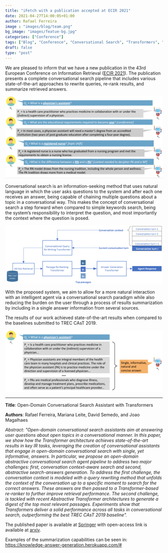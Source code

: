 ```yaml
---
title: "iFetch with a publication accepted at ECIR 2021"
date: 2021-04-27T14:00:05+01:00
author: Rafael Ferreira
image : "images/blog/team.png"
bg_image: "images/featue-bg.jpg"
categories: ["Conference"]
tags: ["Blog", "Conference", "Conversational Search", "Transformers", "Query Rewriting", "Re-ranking", "Answer Generation"]
draft: false
type: "post"
---
```



We are pleased to inform that we have a new publication in the 43rd European Conference on Information Retrieval ([ECIR 2021](https://www.ecir2021.eu)). The publication presents a complete conversational search pipeline that includes various state-of-the-art approaches to rewrite queries, re-rank results, and summarize retrieved answers. 

![Conversational Search Example](images/blog/ecir2021/example_conversational_search.png)

Conversational search is an information-seeking method that uses natural language in which the user asks questions to the system and after each one receives an answer, being capable of chaining multiple questions about a topic in a conversational way.
This makes the concept of conversational search a step forward when compared to simple keywords search, being the system’s responsibility to interpret the question, and most importantly the context where the question is posed.

![Paper Architecture](images/blog/ecir2021/ecir_2021_paper_architecture.png)

With the proposed system, we aim to allow for a more natural interaction with an intelligent agent via a conversational search paradigm while also reducing the burden on the user through a process of results summarization by including in a single answer information from several sources.

The results of our work achieved state-of-the-art results when compared to the baselines submitted to TREC CAsT 2019.

![Summarization Example](images/blog/ecir2021/summarization_example.png)


---

**Title**: Open-Domain Conversational Search Assistant with Transformers

**Authors**: Rafael Ferreira, Mariana Leite, David Semedo, and Joao Magalhaes

*Abstract*: *"Open-domain conversational search assistants aim at answering user questions about open topics in a conversational manner. In this paper, we show how the Transformer architecture achieves state-of-the-art results in key IR tasks, leveraging the creation of conversational assistants that engage in open-domain conversational search with single, yet informative, answers. In particular, we propose an open-domain abstractive conversational search agent pipeline to address two major challenges: first, conversation context-aware search and second, abstractive search-answers generation. To address the first challenge, the conversation context is modeled with a query rewriting method that unfolds the context of the conversation up to a specific moment to search for the correct answers. These answers are then passed to a Transformer-based re-ranker to further improve retrieval performance. The second challenge, is tackled with recent Abstractive Transformer architectures to generate a digest of the top most relevant passages. Experiments show that Transformers deliver a solid performance across all tasks in conversational search, outperforming the best TREC CAsT 2019 baseline".*

The published paper is available at [Springer](https://link.springer.com/chapter/10.1007/978-3-030-72113-8_9) with open-access link is available at [arxiv](https://arxiv.org/abs/2101.08197). 

Examples of the summarization capabilities can be seen in: https://knowledge-answer-generation.herokuapp.com/#